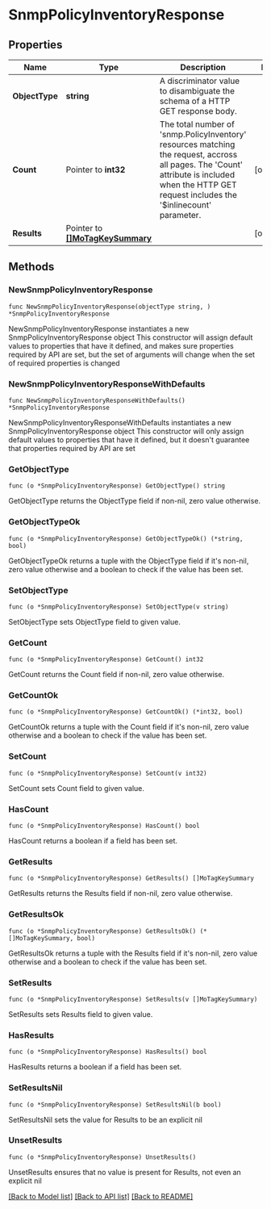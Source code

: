 # SnmpPolicyInventoryResponse

## Properties

Name | Type | Description | Notes
------------ | ------------- | ------------- | -------------
**ObjectType** | **string** | A discriminator value to disambiguate the schema of a HTTP GET response body. | 
**Count** | Pointer to **int32** | The total number of &#39;snmp.PolicyInventory&#39; resources matching the request, accross all pages. The &#39;Count&#39; attribute is included when the HTTP GET request includes the &#39;$inlinecount&#39; parameter. | [optional] 
**Results** | Pointer to [**[]MoTagKeySummary**](MoTagKeySummary.md) |  | [optional] 

## Methods

### NewSnmpPolicyInventoryResponse

`func NewSnmpPolicyInventoryResponse(objectType string, ) *SnmpPolicyInventoryResponse`

NewSnmpPolicyInventoryResponse instantiates a new SnmpPolicyInventoryResponse object
This constructor will assign default values to properties that have it defined,
and makes sure properties required by API are set, but the set of arguments
will change when the set of required properties is changed

### NewSnmpPolicyInventoryResponseWithDefaults

`func NewSnmpPolicyInventoryResponseWithDefaults() *SnmpPolicyInventoryResponse`

NewSnmpPolicyInventoryResponseWithDefaults instantiates a new SnmpPolicyInventoryResponse object
This constructor will only assign default values to properties that have it defined,
but it doesn't guarantee that properties required by API are set

### GetObjectType

`func (o *SnmpPolicyInventoryResponse) GetObjectType() string`

GetObjectType returns the ObjectType field if non-nil, zero value otherwise.

### GetObjectTypeOk

`func (o *SnmpPolicyInventoryResponse) GetObjectTypeOk() (*string, bool)`

GetObjectTypeOk returns a tuple with the ObjectType field if it's non-nil, zero value otherwise
and a boolean to check if the value has been set.

### SetObjectType

`func (o *SnmpPolicyInventoryResponse) SetObjectType(v string)`

SetObjectType sets ObjectType field to given value.


### GetCount

`func (o *SnmpPolicyInventoryResponse) GetCount() int32`

GetCount returns the Count field if non-nil, zero value otherwise.

### GetCountOk

`func (o *SnmpPolicyInventoryResponse) GetCountOk() (*int32, bool)`

GetCountOk returns a tuple with the Count field if it's non-nil, zero value otherwise
and a boolean to check if the value has been set.

### SetCount

`func (o *SnmpPolicyInventoryResponse) SetCount(v int32)`

SetCount sets Count field to given value.

### HasCount

`func (o *SnmpPolicyInventoryResponse) HasCount() bool`

HasCount returns a boolean if a field has been set.

### GetResults

`func (o *SnmpPolicyInventoryResponse) GetResults() []MoTagKeySummary`

GetResults returns the Results field if non-nil, zero value otherwise.

### GetResultsOk

`func (o *SnmpPolicyInventoryResponse) GetResultsOk() (*[]MoTagKeySummary, bool)`

GetResultsOk returns a tuple with the Results field if it's non-nil, zero value otherwise
and a boolean to check if the value has been set.

### SetResults

`func (o *SnmpPolicyInventoryResponse) SetResults(v []MoTagKeySummary)`

SetResults sets Results field to given value.

### HasResults

`func (o *SnmpPolicyInventoryResponse) HasResults() bool`

HasResults returns a boolean if a field has been set.

### SetResultsNil

`func (o *SnmpPolicyInventoryResponse) SetResultsNil(b bool)`

 SetResultsNil sets the value for Results to be an explicit nil

### UnsetResults
`func (o *SnmpPolicyInventoryResponse) UnsetResults()`

UnsetResults ensures that no value is present for Results, not even an explicit nil

[[Back to Model list]](../README.md#documentation-for-models) [[Back to API list]](../README.md#documentation-for-api-endpoints) [[Back to README]](../README.md)



